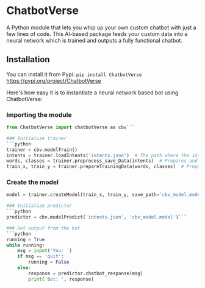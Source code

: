 # ChatbotVerse
A Python module that lets you whip up your own custom chatbot with just a few lines of code. This AI-based package feeds your custom data into a neural network which is trained and outputs a fully functional chatbot.
<!--Find the YouTube tutorial here: https://www.youtube.com/watch?v=SY9Cl66mhsc-->

## Installation
You can install it from Pypi:
`pip install ChatbotVerse`
https://pypi.org/project/ChatbotVerse

Here's how easy it is to instantiate a neural network based bot using ChatbotVerse:

### Importing the module
```python
from ChatbotVerse import chatbotVerse as cbv```

### Initialize trainer
```python
trainer = cbv.modelTrain()
intents = trainer.loadIntents('intents.json')  # The path where the intents.json file is saved
words, classes = trainer.preprocess_save_Data(intents)  # Prepares and saves preprocessed word data
train_x, train_y = trainer.prepareTrainingData(words, classes)  # Prepares training data
```

### Create the model
```python
model = trainer.createModel(train_x, train_y, save_path='cbv_model.model')```

### Initialize predictor
```python
predictor = cbv.modelPredict('intents.json', 'cbv_model.model')```

### Get output from the bot
```python
running = True
while running:
    msg = input('You: ')
    if msg == 'quit':
        running = False
    else:
        response = predictor.chatbot_response(msg)
        print('Bot: ', response)
```
